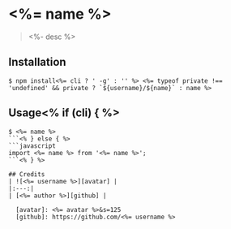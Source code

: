 # <%= name %>
> <%- desc %>

## Installation
```shell
$ npm install<%= cli ? ' -g' : '' %> <%= typeof private !== 'undefined' && private ? `${username}/${name}` : name %>
```

## Usage<% if (cli) { %>
```shell
$ <%= name %>
```<% } else { %>
```javascript
import <%= name %> from '<%= name %>';
```<% } %>

## Credits
| ![<%= username %>][avatar] |
|:---:|
| [<%= author %>][github] |

  [avatar]: <%= avatar %>&s=125
  [github]: https://github.com/<%= username %>
